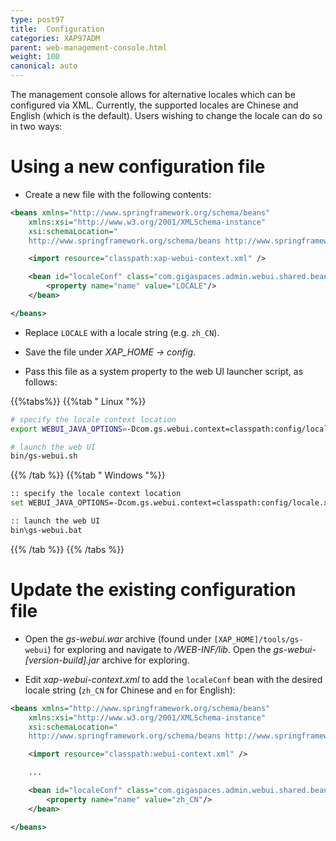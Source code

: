```yaml
---
type: post97
title:  Configuration
categories: XAP97ADM
parent: web-management-console.html
weight: 100
canonical: auto
---
```






The management console allows for alternative locales which can be configured via XML. Currently, the supported locales
are Chinese and English (which is the default). Users wishing to change the locale can do so in two ways:


# Using a new configuration file

* Create a new file with the following contents:


```xml
<beans xmlns="http://www.springframework.org/schema/beans"
    xmlns:xsi="http://www.w3.org/2001/XMLSchema-instance"
    xsi:schemaLocation="
    http://www.springframework.org/schema/beans http://www.springframework.org/schema/beans/spring-beans-3.1.xsd">

    <import resource="classpath:xap-webui-context.xml" />

    <bean id="localeConf" class="com.gigaspaces.admin.webui.shared.beans.LocaleConf">
        <property name="name" value="LOCALE"/>
    </bean>

</beans>
```

* Replace `LOCALE` with a locale string (e.g. `zh_CN`).

* Save the file under *XAP_HOME &rarr; config*.

* Pass this file as a system property to the web UI launcher script, as follows:

{{%tabs%}}
{{%tab "  Linux "%}}


```bash
# specify the locale context location
export WEBUI_JAVA_OPTIONS=-Dcom.gs.webui.context=classpath:config/locale.xml

# launch the web UI
bin/gs-webui.sh
```

{{% /tab %}}
{{%tab "  Windows "%}}


```bash
:: specify the locale context location
set WEBUI_JAVA_OPTIONS=-Dcom.gs.webui.context=classpath:config/locale.xml

:: launch the web UI
bin\gs-webui.bat
```

{{% /tab %}}
{{% /tabs %}}



# Update the existing configuration file

* Open the *gs-webui.war* archive (found under `[XAP_HOME]/tools/gs-webui`) for exploring and navigate to */WEB-INF/lib*.
Open the *gs-webui-[version-build].jar* archive for exploring.

* Edit *xap-webui-context.xml* to add the `localeConf` bean with the desired locale string (`zh_CN` for Chinese and
`en` for English):


```xml
<beans xmlns="http://www.springframework.org/schema/beans"
    xmlns:xsi="http://www.w3.org/2001/XMLSchema-instance"
    xsi:schemaLocation="
    http://www.springframework.org/schema/beans http://www.springframework.org/schema/beans/spring-beans-3.1.xsd">

    <import resource="classpath:webui-context.xml" />

    ...

    <bean id="localeConf" class="com.gigaspaces.admin.webui.shared.beans.LocaleConf">
        <property name="name" value="zh_CN"/>
    </bean>

</beans>
```
